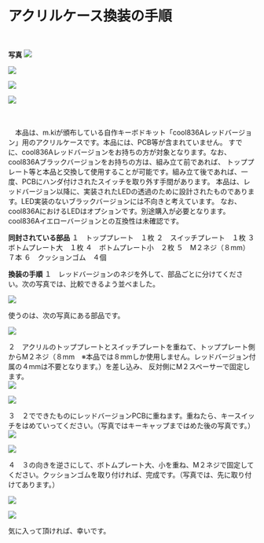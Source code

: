 # アクリルケース換装の手順
<br>

**写真**
![](img/IMG_0286.JPG)

![](img/IMG_0287.JPG)

![](img/IMG_0288.JPG)

![](img/IMG_0289.JPG)

<br>

<br>
　本品は、m.kiが頒布している自作キーボドキット「cool836Aレッドバージョン」用のアクリルケースです。本品には、PCB等が含まれていません。
すでに、cool836Aレッドバージョンをお持ちの方が対象となります。なお、cool836Aブラックバージョンをお持ちの方は、組み立て前であれば、
トッププレート等と本品と交換して使用することが可能です。組み立て後であれば、一度、PCBにハンダ付けされたスイッチを取り外す手間があります。
本品は、レッドバージョン以降に、実装されたLEDの透過のために設計されたものであります。LED実装のないブラックバージョンには不向きと考えています。
なお、cool836AにおけるLEDはオプションです。別途購入が必要となります。
cool836Aイエローバージョンとの互換性は未確認です。
<br>

**同封されている部品**
１　トッププレート　１枚
２　スイッチプレート　１枚
３　ボトムプレート大　１枚
４　ボトムプレート小　２枚
５　M２ネジ（８mm）　７本
６　クッションゴム　４個
<br>

**換装の手順**
１　レッドバージョンのネジを外して、部品ごとに分けてください。次の写真では、比較できるよう並べました。<br>

![](img/IMG_3812.jpg)

使うのは、次の写真にある部品です。<br>

![](img/IMG_3813.JPG)

２　アクリルのトッププレートとスイッチプレートを重ねて、トッププレート側からM２ネジ（８mm　※本品では８mmしか使用しません。レッドバージョン付属の４mmは不要となります。）を差し込み、
反対側にM２スペーサーで固定します。<br>
![](img/IMG_3815.JPG)

![](img/IMG_3816.JPG)

３　２でできたものにレッドバージョンPCBに重ねます。重ねたら、キースイッチをはめていってください。（写真ではキーキャップまではめた後の写真です。）<br>
![](img/IMG_3817.JPG)

![](img/IMG_3818.JPG)

４　３の向きを逆さにして、ボトムプレート大、小を重ね、M２ネジで固定してください。クッションゴムを取り付ければ、完成です。（写真では、先に取り付けてあります。）<br>

![](img/IMG_3819.JPG)

![](img/IMG_3820.JPG)

気に入って頂ければ、幸いです。



